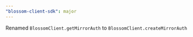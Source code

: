 ```yaml
---
"blossom-client-sdk": major
---
```


Renamed `BlossomClient.getMirrorAuth` to `BlossomClient.createMirrorAuth`
